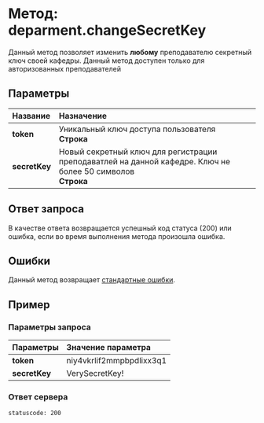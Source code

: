 # Метод: deparment.changeSecretKey<a name="deparment.changeSecretKey"></a>

Данный метод позволяет изменить **любому** преподавателю секретный ключ своей кафедры.
Данный метод доступен только для авторизованных преподавателей

## Параметры
| Название     | Назначение     |
| :------------- | :------------- |
| **token**       | Уникальный ключ доступа пользователя  <br>**Строка**
| **secretKey** | Новый секретный ключ для регистрации преподаватлей на данной кафедре.  Ключ не более 50 символов <br> **Строка**

## Ответ запроса
В качестве ответа возвращается успешный код статуса (200) или ошибка, если во время выполнения метода произошла ошибка.

## Ошибки
Данный метод возвращает [стандартные ошибки](#errors).<br>

## Пример

### Параметры запроса
| Параметры | Значение параметра     |
| :------------- | :------------- |
| **token**       | niy4vkrlif2mmpbpdlixx3q1       |
| **secretKey** | VerySecretKey!

### Ответ сервера

```
statuscode: 200
```
